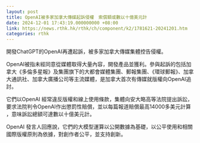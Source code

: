 ```yaml
---
layout: post
title: OpenAI被多家加拿大傳媒起訴侵權　索償額或數以十億美元計
date: 2024-12-01 17:43:19.000000000 +08:00
link: https://news.rthk.hk/rthk/ch/component/k2/1781621-20241201.htm
categories: rthk
---
```


開發ChatGPT的OpenAI再遭起訴，被多家加拿大傳媒集體控告侵權。

OpenAI被指未經同意從媒體取得大量內容，開發產品並獲利。參與起訴的包括加拿大《多倫多星報》及集團旗下的大都會媒體集團、郵報集團、《環球郵報》、加拿大通訊社、加拿大廣播公司等主流媒體，是加拿大首次有傳媒就版權向OpenAI追討。

它們以OpenAI 經常違反版權和線上使用條款，集體向安大略高等法院提出訴訟，要求法院判令OpenAI作出懲罰性賠償，並以每篇報道賠償最高14000多美元計算 ，意味訴訟總額可達數以十億美元計。

OpenAI 發言人回應說，它們的大模型運算以公開數據為基礎，以公平使用和相關國際版權原則為依據，對創作者公平，並支持創新。
